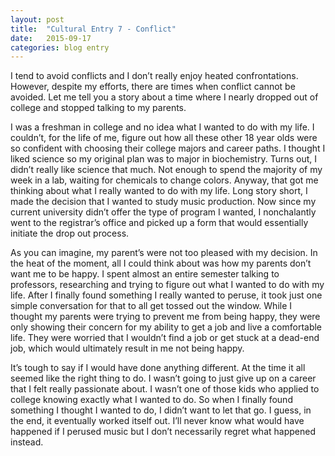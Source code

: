 ```yaml
---
layout: post
title:  "Cultural Entry 7 - Conflict"
date:   2015-09-17
categories: blog entry
---
```

I tend to avoid conflicts and I don’t really enjoy heated confrontations.  However, despite my efforts, there are times when conflict cannot be avoided. Let me tell you a story about a time where I nearly dropped out of college and stopped talking to my parents.

I was a freshman in college and no idea what I wanted to do with my life. I couldn’t, for the life of me, figure out how all these other 18 year olds were so confident with choosing their college majors and career paths.  I thought I liked science so my original plan was to major in biochemistry. Turns out, I didn’t really like science that much. Not enough to spend the majority of my week in a lab, waiting for chemicals to change colors. Anyway, that got me thinking about what I really wanted to do with my life. Long story short, I made the decision that I wanted to study music production. Now since my current university didn’t offer the type of program I wanted, I nonchalantly went to the registrar’s office and picked up a form that would essentially initiate the drop out process.

As you can imagine, my parent’s were not too pleased with my decision. In the heat of the moment, all I could think about was how my parents don’t want me to be happy. I spent almost an entire semester talking to professors, researching and trying to figure out what I wanted to do with my life. After I finally found something I really wanted to peruse, it took just one simple conversation for that to all get tossed out the window.  While I thought my parents were trying to prevent me from being happy, they were only showing their concern for my ability to get a job and live a comfortable life. They were worried that I wouldn’t find a job or get stuck at a dead-end job, which would ultimately result in me not being happy.

It’s tough to say if I would have done anything different. At the time it all seemed like the right thing to do. I wasn’t going to just give up on a career that I felt really passionate about.  I wasn’t one of those kids who applied to college knowing exactly what I wanted to do. So when I finally found something I thought I wanted to do, I didn’t want to let that go. I guess, in the end, it eventually worked itself out.  I’ll never know what would have happened if I perused music but I don’t necessarily regret what happened instead.